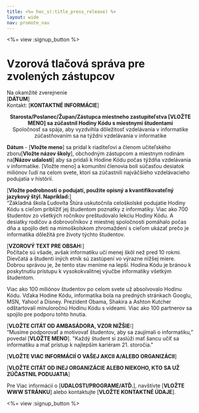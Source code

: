```yaml
---
title: <%= hoc_s(:title_press_release) %>
layout: wide
nav: promote_nav
---
```

<%= view :signup_button %>

# Vzorová tlačová správa pre zvolených zástupcov

Na okamžité zverejnenie  
[**DÁTUM**]  
Kontakt: [**KONTAKTNÉ INFORMÁCIE**]  
  

<strong><center>Starosta/Poslanec/Župan/Zástupca miestneho zastupiteľstva [VLOŽTE MENO] sa zúčastnil Hodiny Kódu s miestnymi študentami</strong>  
Spoločnosť sa spája, aby vyzdvihla dôležitosť vzdelávania v informatike zúčastňovaním sa na týždni vzdelávania v informatike</center>   
  


**Dátum** - [**Vložte meno**] sa pridal k riaditeľovi a členom učiteľského zboru[**Vložte názov školy**], obchodným zástupcom a miestnym rodinám na[**Názov udalosti**] aby sa pridali k Hodine Kódu počas týždňa vzdelávania v informatike. [Vložte meno] a komunitní členovia boli súčasťou desiatok miliónov ľudí na celom svete, ktorí sa zúčastnili najväčšieho vzdelávacieho podujatia v histórií.

[**Vložte podrobnosti o podujatí, použite opisný a kvantifikovateľný jazykový štýl. Napríklad:**]  
“Základná škola Ľudovíta Štúra uskutočnila celoškolské podujatie Hodiny Kódu s cieľom priblížiť jej študentom poznatky z informatiky. Viac ako 700 študentov zo všetkých ročníkov preštudovalo lekciu Hodiny Kódu. A desiatky rodičov a dobrovoľníkov z miestnej spoločnosti pomáhalo počas dňa a spojilo deti na mimoškolskom zhromaždení s cieľom ukázať prečo je informatika dôležitá pre životy týchto študentov.

[**VZOROVÝ TEXT PRE OBSAH:**]  
Počítače sú všade, avšak informatiku učí menej škôl než pred 10 rokmi. Dievčatá a študenti iných etník sú zastúpení vo výrazne nižšej miere. Dobrou správou je, že tento stav meníme na lepší. Hodina Kódu je bránou k poskytnutiu prístupu k vysokokvalitnej výučbe informatiky všetkým študentom.

Viac ako 100 miliónov študentov po celom svete už absolvovalo Hodinu Kódu. Vďaka Hodine Kódu, informatika bola na predných stránkach Googlu, MSN, Yahoo! a Disney. Prezident Obama, Shakira a Ashton Kutcher odštartovali minuloročnú Hodinu Kódu s videami. Viac ako 100 partnerov sa spojilo pre podporu tohto hnutia.

[**VLOŽTE CITÁT OD AMBASÁDORA, VZOR NIŽŠIE:**]  
“Musíme podporovať a motivovať študentov, aby sa zaujímali o informatiku,” povedal [**VLOŽTE MENO**]. "Každý študent si zaslúži mať šancu učiť sa informatiku a mať prístup k najlepším kariéram 21. storočia."

[**VLOŽTE VIAC INFORMÁCIÍ O VAŠEJ AKCII A/ALEBO ORGANIZÁCII**]

[**VLOŽTE CITÁT OD INEJ ORGANIZÁCIE ALEBO NIEKOHO, KTO SA UŽ ZÚČASTNIL PODUJATIA**]

Pre Viac informácií o [**UDALOSTI/PROGRAME/ATĎ.**], navštívte [**VLOŽTE WWW STRÁNKU**] alebo kontaktujte [**VLOŽTE KONTAKTNÉ ÚDAJE**].

  
  


<%= view :signup_button %>